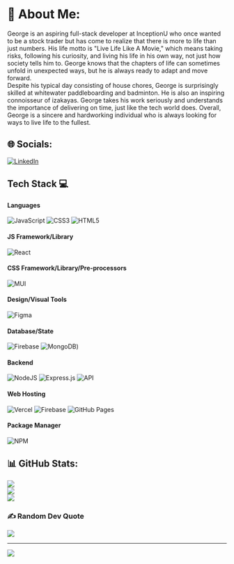 # 💫 About Me:
George is an aspiring full-stack developer at InceptionU who once wanted to be a stock trader but has come to realize that there is more to life than just numbers. His life motto is "Live Life Like A Movie," which means taking risks, following his curiosity, and living his life in his own way, not just how society tells him to. George knows that the chapters of life can sometimes unfold in unexpected ways, but he is always ready to adapt and move forward.<br>Despite his typical day consisting of house chores, George is surprisingly skilled at whitewater paddleboarding and badminton. He is also an inspiring connoisseur of izakayas. George takes his work seriously and understands the importance of delivering on time, just like the tech world does. Overall, George is a sincere and hardworking individual who is always looking for ways to live life to the fullest.


## 🌐 Socials:
[![LinkedIn](https://img.shields.io/badge/LinkedIn-%230077B5.svg?logo=linkedin&logoColor=white)](https://linkedin.com/in/george-kwan) 

## Tech Stack 💻
#### Languages
![JavaScript](https://img.shields.io/badge/-JavaScript-000?style=for-the-badge&logo=javascript)
![CSS3](https://img.shields.io/badge/-CSS3-000?style=for-the-badge&logo=css3)
![HTML5](https://img.shields.io/badge/-HTML5-000?style=for-the-badge&logo=html5)

#### JS Framework/Library
![React](https://img.shields.io/badge/-ReactJS-000?style=for-the-badge&logo=react)

#### CSS Framework/Library/Pre-processors
![MUI](https://img.shields.io/badge/-MUI-000?style=for-the-badge&logo=mui)

#### Design/Visual Tools
![Figma](https://img.shields.io/badge/-Figma-000?style=for-the-badge&logo=figma)

#### Database/State
![Firebase](https://img.shields.io/badge/-Firebase-000?style=for-the-badge&logo=firebase)
![MongoDB](https://img.shields.io/badge/-MongoDB-000?style=for-the-badge&logo=mongodb))

#### Backend
![NodeJS](https://img.shields.io/badge/-NodeJS-000?style=for-the-badge&logo=node.js&logoColor=pink)
![Express.js](https://img.shields.io/badge/-ExpressJS-000?style=for-the-badge&logo=express)
![API](https://img.shields.io/badge/-API-000?style=for-the-badge&logo=fastapi)

#### Web Hosting
![Vercel](https://img.shields.io/badge/-Vercel-000?style=for-the-badge&logo=vercel)
![Firebase](https://img.shields.io/badge/-Firebase-000?style=for-the-badge&logo=firebase)
![GitHub Pages](https://img.shields.io/badge/-GitHub%20Pages-000?style=for-the-badge&logo=github)

#### Package Manager
![NPM](https://img.shields.io/badge/-NPM-000?style=for-the-badge&logo=npm)

## 📊 GitHub Stats:
![](https://github-readme-stats.vercel.app/api?username=georgekwan&theme=synthwave&hide_border=true&include_all_commits=true&count_private=true)<br/>
![](https://github-readme-streak-stats.herokuapp.com/?user=georgekwan&theme=synthwave&hide_border=true)<br/>
![](https://github-readme-stats.vercel.app/api/top-langs/?username=georgekwan&theme=synthwave&hide_border=true&include_all_commits=true&count_private=true&layout=compact)

### ✍️ Random Dev Quote
![](https://quotes-github-readme.vercel.app/api?type=horizontal&theme=radical)

---
[![](https://visitcount.itsvg.in/api?id=georgekwan&icon=5&color=6)](https://visitcount.itsvg.in)

<!-- Proudly created with GPRM ( https://gprm.itsvg.in ) -->

